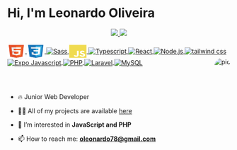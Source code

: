 <h1 align="left">Hi, I'm Leonardo Oliveira</h1>
<a href="https://instagram.com/leonardo7k" target="_blank">
</a></p>

<div align="center">
  <a href="https://github.com/Leonardo-Oliveira1">
  <img height="160em" src="https://github-readme-stats.vercel.app/api?username=Leonardo-Oliveira1&show_icons=true&theme=tokyonight&include_all_commits=true&count_private=true"/>
  <img height="160em" src="https://github-readme-stats.vercel.app/api/top-langs/?username=Leonardo-Oliveira1&layout=compact&langs_count=7&theme=tokyonight"/>
</div>

 <div style="display: inline_block"><br>
  <img align="center" alt="HTML" height="30" width="40" src="https://raw.githubusercontent.com/devicons/devicon/master/icons/html5/html5-original.svg">
  <img align="center" alt="CSS" height="30" width="40" src="https://raw.githubusercontent.com/devicons/devicon/master/icons/css3/css3-original.svg">
  <img align="center" alt="Sass" height="30" width="40" src="https://cdn4.iconfinder.com/data/icons/logos-and-brands/512/288_Sass_logo-512.png">
  <img align="center" alt="Js" height="30" width="40" src="https://raw.githubusercontent.com/devicons/devicon/master/icons/javascript/javascript-plain.svg">
  <img align="center" alt="Typescript" height="30" width="30" src="https://upload.wikimedia.org/wikipedia/commons/thumb/4/4c/Typescript_logo_2020.svg/512px-Typescript_logo_2020.svg.png?20210506173343">
  <img align="center" alt="React" height="30" width="35" src="https://upload.wikimedia.org/wikipedia/commons/thumb/a/a7/React-icon.svg/512px-React-icon.svg.png?20220125121207">
  <img align="center" alt="Node.js" height="35"width="35" src="https://cdn-icons-png.flaticon.com/512/5968/5968322.png">
  <img align="center" alt="tailwind css" height="35"width="35" src="https://upload.wikimedia.org/wikipedia/commons/thumb/d/d5/Tailwind_CSS_Logo.svg/640px-Tailwind_CSS_Logo.svg.png">
  <img align="center" alt="Expo Javascript" height="30"width="60"src="https://play-lh.googleusercontent.com/algsmuhitlyCU_Yy3IU7-7KYIhCBwx5UJG4Bln-hygBjjlUVCiGo1y8W5JNqYm9WW3s=w600-h300-pc0xffffff-pd">
  <img align="center" alt="PHP" height="30" width="40" src="https://www.php.net//images/logos/new-php-logo.svg">
  <img align="center" alt="Laravel" height="35"width="35" src="https://upload.wikimedia.org/wikipedia/commons/thumb/9/9a/Laravel.svg/1200px-Laravel.svg.png">
  <img align="center" alt="MySQL" height="30" width="40" src="https://cdn4.iconfinder.com/data/icons/logos-3/181/MySQL-512.png">
  <img align="right" alt="pic" height="150" style="border-radius:50px;" src="https://play-lh.googleusercontent.com/PCpXdqvUWfCW1mXhH1Y_98yBpgsWxuTSTofy3NGMo9yBTATDyzVkqU580bfSln50bFU=s180-rw"></a>
</div>
 
 ##
 <br>
 
 
- 🔥 Junior Web Developer

- 👨‍💻 All of my projects are available [here](https://github.com/Leonardo-Oliveira1?tab=repositories)

- 💬 I’m interested in **JavaScript and PHP**

- 📫 How to reach me: **oleonardo78@gmail.com**
 
<!---
Leonardo-Oliveira1/Leonardo-Oliveira1 is a ✨ special ✨ repository because its `README.md` (this file) appears on your GitHub profile.
You can click the Preview link to take a look at your changes.
--->
